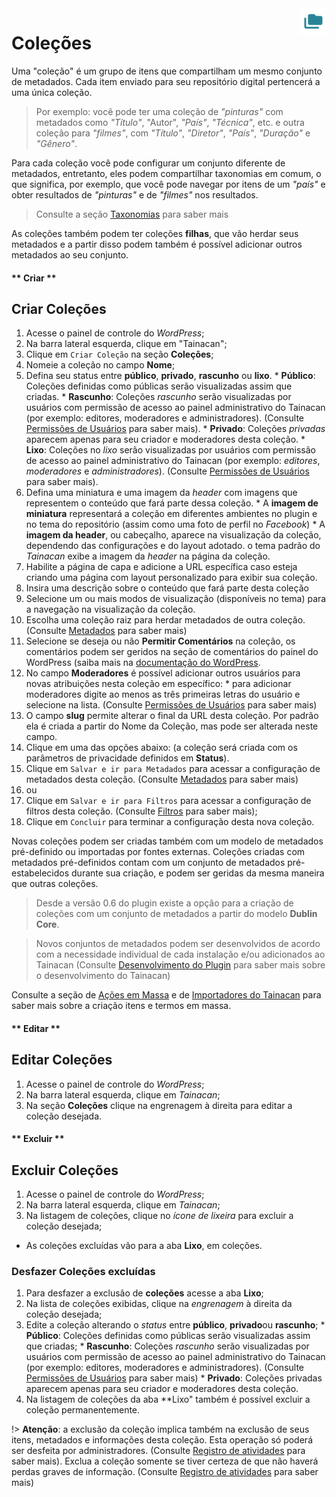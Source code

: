 <div style="float: right; margin-left: 1rem;">
	<img 
		alt="Ícone de Coleções" 
		src="/_assets/images/icon_collections.png"
		width="42"
		height="42">
</div>

# Coleções

Uma "coleção" é um grupo de itens que compartilham um mesmo conjunto de metadados. Cada item enviado para seu repositório digital pertencerá a uma única coleção.

> Por exemplo: você pode ter uma coleção de *"pinturas"* com metadados como *"Título"*, "Autor", *"País"*, *"Técnica"*, etc. e outra coleção para *"filmes"*, com *"Título"*, *"Diretor"*, *"País"*, *"Duração"* e *"Gênero"*.

Para cada coleção você pode configurar um conjunto diferente de metadados, entretanto, eles podem compartilhar taxonomias em comum, o que significa, por exemplo, que você pode navegar por itens de um *"país"* e obter resultados de *"pinturas"* e de *"filmes"* nos resultados.

> Consulte a seção [Taxonomias](#taxonomias) para saber mais

As coleções também podem ter coleções **filhas**, que vão herdar seus metadados e a partir disso podem também é possível adicionar outros metadados ao seu conjunto.

<!-- tabs:start -->

#### ** Criar **

## Criar Coleções
1. Acesse o painel de controle do *WordPress*;
2. Na barra lateral esquerda, clique em "Tainacan";
3. Clique em `Criar Coleção` na seção **Coleções**;  
  1. Nomeie a coleção no campo **Nome**;
  2. Defina seu status entre **público**, **privado**, **rascunho** ou **lixo**. 
    * **Público**: Coleções definidas como públicas serão visualizadas assim que criadas. 
    * **Rascunho**: Coleções *rascunho* serão visualizadas por usuários com permissão de acesso ao painel administrativo do Tainacan (por exemplo: editores, moderadores e administradores). (Consulte [Permissões de Usuários](/pt-br/users) para saber mais). 
    * **Privado**: Coleções *privadas* aparecem apenas para seu criador e moderadores desta coleção. 
    * **Lixo**: Coleções no *lixo* serão visualizadas por usuários com permissão de acesso ao painel administrativo do Tainacan (por exemplo: *editores*, *moderadores* e *administradores*). (Consulte [Permissões de Usuários](/pt-br/users) para saber mais). 
  3. Defina uma miniatura e uma imagem da *header* com imagens que representem o conteúdo que fará parte dessa coleção. 
    * A **imagem de miniatura** representará a coleção em diferentes ambientes no plugin e no tema do repositório (assim como uma foto de perfil no *Facebook*)
    * A **imagem da header**, ou cabeçalho, aparece na visualização da coleção, dependendo das configurações e do layout adotado. o tema padrão do *Tainacan* exibe a imagem da *header* na página da coleção.  
  4. Habilite a página de capa e adicione a URL específica caso esteja criando uma página com layout personalizado para exibir sua coleção.
4. Insira uma descrição sobre o conteúdo que fará parte desta coleção
  5. Selecione um ou mais modos de visualização (disponíveis no tema) para a navegação na visualização da coleção. 
  6. Escolha uma coleção raiz para herdar metadados de outra coleção.  (Consulte [Metadados](/pt-br/metadada) para saber mais) 
  7. Selecione se deseja ou não **Permitir Comentários** na coleção, os comentários podem ser geridos na seção de comentários do painel do WordPress (saiba mais na [documentação do WordPress](https://codex.wordpress.org/pt-br:Painel_Coment%C3%A1rios). 
  8. No campo **Moderadores** é possível adicionar outros usuários para novas atribuições nesta coleção em específico:
    * para adicionar moderadores digite ao menos as três primeiras letras do usuário e selecione na lista.  (Consulte [Permissões de Usuários](/pt-br/users) para saber mais)  
  9. O campo **slug** permite alterar o final da URL desta coleção. Por padrão ela é criada a partir do Nome da Coleção, mas pode ser alterada neste campo. 
5. Clique em uma das opções abaixo: (a coleção será criada com os parâmetros de privacidade definidos em **Status**).
  10. Clique em `Salvar e ir para Metadados` para acessar a configuração de metadados desta coleção. (Consulte [Metadados](/pt-br/metadada) para saber mais) 
  11. ou
  12. Clique em `Salvar e ir para Filtros` para acessar a configuração de filtros desta coleção. (Consulte [Filtros](/pt-br/filters) para saber mais); 
  13. Clique em `Concluir` para terminar a configuração desta nova coleção.

Novas coleções podem ser criadas também com um modelo de metadados pré-definido ou importadas por fontes externas.
Coleções criadas com metadados pré-definidos contam com um conjunto de metadados pré-estabelecidos durante sua criação, e podem ser geridas da mesma maneira que outras coleções. 
> Desde a versão 0.6 do plugin existe a opção para a criação de coleções com um conjunto de metadados a partir do modelo **Dublin Core**.

> Novos conjuntos de metadados podem ser desenvolvidos de acordo com a necessidade individual de cada instalação e/ou adicionados ao Tainacan (Consulte [Desenvolvimento do Plugin](/dev/) para saber mais sobre o desenvolvimento do Tainacan)

Consulte a seção de [Ações em Massa](/pt-br/bulk-edition) e de [Importadores do Tainacan](/pt-br/importers) para saber mais sobre a criação itens e termos em massa.

#### ** Editar **
## Editar Coleções
1. Acesse o painel de controle do *WordPress*;
2. Na barra lateral esquerda, clique em *Tainacan*;
3. Na seção **Coleções** clique na engrenagem à direita para editar a coleção desejada.

#### ** Excluir **
## Excluir Coleções
1. Acesse o painel de controle do *WordPress*;
2. Na barra lateral esquerda, clique em *Tainacan*;
3. Na listagem de coleções, clique no *ícone de lixeira* para excluir a coleção desejada;
  * As coleções excluídas vão para a aba **Lixo**, em coleções.

### Desfazer Coleções excluídas
1. Para desfazer a exclusão de **coleções** acesse a aba **Lixo**;
2. Na lista de coleções exibidas, clique na *engrenagem* à direita da coleção desejada;
  1. Edite a coleção alterando o *status* entre **público**, **privado**ou **rascunho**; 
    * **Público**: Coleções definidas como públicas serão visualizadas assim que criadas; 
    * **Rascunho**: Coleções *rascunho* serão visualizadas por usuários com permissão de acesso ao painel administrativo do Tainacan (por exemplo: editores, moderadores e administradores). (Consulte [Permissões de Usuários](/pt-br/users) para saber mais) 
    * **Privado**: Coleções privadas aparecem apenas para seu criador e moderadores desta coleção. 
3. Na listagem de coleções da aba **Lixo" também é possível excluir a coleção permanentemente. 

!> **Atenção**: a exclusão da coleção implica também na exclusão de seus itens, metadados e informações desta coleção. Esta operação só poderá ser desfeita por administradores. (Consulte [Registro de atividades](/pt-br/activities) para saber mais). Exclua a coleção somente se tiver certeza de que não haverá perdas graves de informação. (Consulte [Registro de atividades](/pt-br/activities) para saber mais)

<!-- tabs:end -->